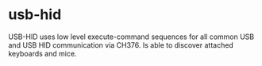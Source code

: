 # usb-hid
USB-HID uses low level execute-command sequences for all common USB and USB HID communication via CH376. Is able to discover attached keyboards and mice.
